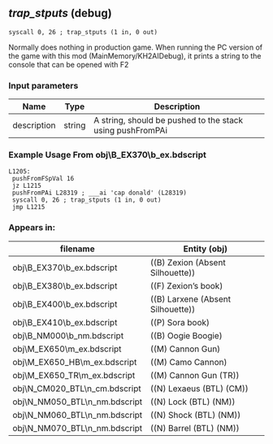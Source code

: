 ## *trap_stputs* (debug)

`syscall 0, 26 ; trap_stputs (1 in, 0 out)`

Normally does nothing in production game. When running the PC version of the game with this mod (MainMemory/KH2AIDebug), it prints a string to the console that can be opened with F2

### Input parameters
| Name | Type | Description
|------|------|------------
| description   | string   | A string, should be pushed to the stack using pushFromPAi


### Example Usage From obj\B_EX370\b_ex.bdscript
```plaintext
L1205:
 pushFromFSpVal 16
 jz L1215
 pushFromPAi L28319 ; ___ai 'cap donald' (L28319)
 syscall 0, 26 ; trap_stputs (1 in, 0 out)
 jmp L1215
```


### Appears in:
| filename | Entity (obj)
|----------|-------------
| obj\B_EX370\b_ex.bdscript       | ((B) Zexion (Absent Silhouette))          
| obj\B_EX380\b_ex.bdscript       | ((F) Zexion’s book)          
| obj\B_EX400\b_ex.bdscript       | ((B) Larxene (Absent Silhouette))          
| obj\B_EX410\b_ex.bdscript       | ((P) Sora book)          
| obj\B_NM000\b_nm.bdscript       | ((B) Oogie Boogie)          
| obj\M_EX650\m_ex.bdscript       | ((M) Cannon Gun)          
| obj\M_EX650_HB\m_ex.bdscript       | ((M) Camo Cannon)          
| obj\M_EX650_TR\m_ex.bdscript       | ((M) Cannon Gun (TR))          
| obj\N_CM020_BTL\n_cm.bdscript       | ((N) Lexaeus (BTL) (CM))          
| obj\N_NM050_BTL\n_nm.bdscript       | ((N) Lock (BTL) (NM))          
| obj\N_NM060_BTL\n_nm.bdscript       | ((N) Shock (BTL) (NM))          
| obj\N_NM070_BTL\n_nm.bdscript       | ((N) Barrel (BTL) (NM))          



